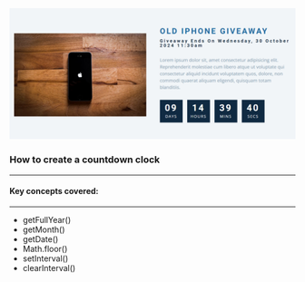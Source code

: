 ![iphone](./iphone.png)

### How to create a countdown clock

---

#### Key concepts covered:

---

- getFullYear()
- getMonth()
- getDate()
- Math.floor()
- setInterval()
- clearInterval()
